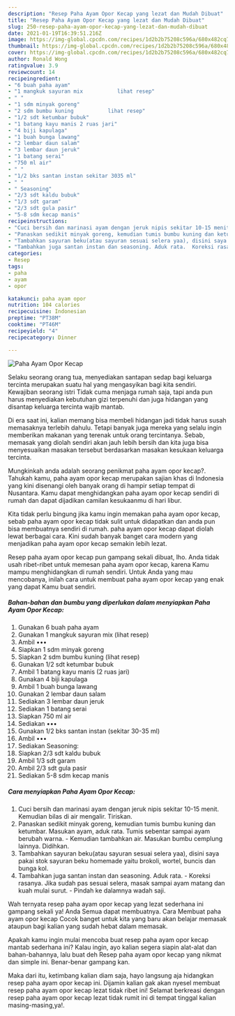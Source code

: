 ```yaml
---
description: "Resep Paha Ayam Opor Kecap yang lezat dan Mudah Dibuat"
title: "Resep Paha Ayam Opor Kecap yang lezat dan Mudah Dibuat"
slug: 250-resep-paha-ayam-opor-kecap-yang-lezat-dan-mudah-dibuat
date: 2021-01-19T16:39:51.216Z
image: https://img-global.cpcdn.com/recipes/1d2b2b75208c596a/680x482cq70/paha-ayam-opor-kecap-foto-resep-utama.jpg
thumbnail: https://img-global.cpcdn.com/recipes/1d2b2b75208c596a/680x482cq70/paha-ayam-opor-kecap-foto-resep-utama.jpg
cover: https://img-global.cpcdn.com/recipes/1d2b2b75208c596a/680x482cq70/paha-ayam-opor-kecap-foto-resep-utama.jpg
author: Ronald Wong
ratingvalue: 3.9
reviewcount: 14
recipeingredient:
- "6 buah paha ayam"
- "1 mangkuk sayuran mix           lihat resep"
- " "
- "1 sdm minyak goreng"
- "2 sdm bumbu kuning           lihat resep"
- "1/2 sdt ketumbar bubuk"
- "1 batang kayu manis 2 ruas jari"
- "4 biji kapulaga"
- "1 buah bunga lawang"
- "2 lembar daun salam"
- "3 lembar daun jeruk"
- "1 batang serai"
- "750 ml air"
- " "
- "1/2 bks santan instan sekitar 3035 ml"
- " "
- " Seasoning"
- "2/3 sdt kaldu bubuk"
- "1/3 sdt garam"
- "2/3 sdt gula pasir"
- "5-8 sdm kecap manis"
recipeinstructions:
- "Cuci bersih dan marinasi ayam dengan jeruk nipis sekitar 10-15 menit. Kemudian bilas di air mengalir. Tiriskan."
- "Panaskan sedikit minyak goreng, kemudian tumis bumbu kuning dan ketumbar. Masukan ayam, aduk rata. Tumis sebentar sampai ayam berubah warna.  Kemudian tambahkan air. Masukan bumbu cemplung lainnya. Didihkan."
- "Tambahkan sayuran beku(atau sayuran sesuai selera yaa), disini saya pakai stok sayuran beku homemade yaitu brokoli, wortel, buncis dan bunga kol."
- "Tambahkan juga santan instan dan seasoning. Aduk rata.  Koreksi rasanya. Jika sudah pas sesuai selera, masak sampai ayam matang dan kuah mulai surut.  Pindah ke dalamnya wadah saji."
categories:
- Resep
tags:
- paha
- ayam
- opor

katakunci: paha ayam opor 
nutrition: 104 calories
recipecuisine: Indonesian
preptime: "PT38M"
cooktime: "PT46M"
recipeyield: "4"
recipecategory: Dinner

---
```



![Paha Ayam Opor Kecap](https://img-global.cpcdn.com/recipes/1d2b2b75208c596a/680x482cq70/paha-ayam-opor-kecap-foto-resep-utama.jpg)

Selaku seorang orang tua, menyediakan santapan sedap bagi keluarga tercinta merupakan suatu hal yang mengasyikan bagi kita sendiri. Kewajiban seorang istri Tidak cuma menjaga rumah saja, tapi anda pun harus menyediakan kebutuhan gizi terpenuhi dan juga hidangan yang disantap keluarga tercinta wajib mantab.

Di era  saat ini, kalian memang bisa membeli hidangan jadi tidak harus susah memasaknya terlebih dahulu. Tetapi banyak juga mereka yang selalu ingin memberikan makanan yang terenak untuk orang tercintanya. Sebab, memasak yang diolah sendiri akan jauh lebih bersih dan kita juga bisa menyesuaikan masakan tersebut berdasarkan masakan kesukaan keluarga tercinta. 



Mungkinkah anda adalah seorang penikmat paha ayam opor kecap?. Tahukah kamu, paha ayam opor kecap merupakan sajian khas di Indonesia yang kini disenangi oleh banyak orang di hampir setiap tempat di Nusantara. Kamu dapat menghidangkan paha ayam opor kecap sendiri di rumah dan dapat dijadikan camilan kesukaanmu di hari libur.

Kita tidak perlu bingung jika kamu ingin memakan paha ayam opor kecap, sebab paha ayam opor kecap tidak sulit untuk didapatkan dan anda pun bisa membuatnya sendiri di rumah. paha ayam opor kecap dapat diolah lewat berbagai cara. Kini sudah banyak banget cara modern yang menjadikan paha ayam opor kecap semakin lebih lezat.

Resep paha ayam opor kecap pun gampang sekali dibuat, lho. Anda tidak usah ribet-ribet untuk memesan paha ayam opor kecap, karena Kamu mampu menghidangkan di rumah sendiri. Untuk Anda yang mau mencobanya, inilah cara untuk membuat paha ayam opor kecap yang enak yang dapat Kamu buat sendiri.

<!--inarticleads1-->

##### Bahan-bahan dan bumbu yang diperlukan dalam menyiapkan Paha Ayam Opor Kecap:

1. Gunakan 6 buah paha ayam
1. Gunakan 1 mangkuk sayuran mix           (lihat resep)
1. Ambil  •••
1. Siapkan 1 sdm minyak goreng
1. Siapkan 2 sdm bumbu kuning           (lihat resep)
1. Gunakan 1/2 sdt ketumbar bubuk
1. Ambil 1 batang kayu manis (2 ruas jari)
1. Gunakan 4 biji kapulaga
1. Ambil 1 buah bunga lawang
1. Gunakan 2 lembar daun salam
1. Sediakan 3 lembar daun jeruk
1. Sediakan 1 batang serai
1. Siapkan 750 ml air
1. Sediakan  •••
1. Gunakan 1/2 bks santan instan (sekitar 30-35 ml)
1. Ambil  •••
1. Sediakan  Seasoning:
1. Siapkan 2/3 sdt kaldu bubuk
1. Ambil 1/3 sdt garam
1. Ambil 2/3 sdt gula pasir
1. Sediakan 5-8 sdm kecap manis




<!--inarticleads2-->

##### Cara menyiapkan Paha Ayam Opor Kecap:

1. Cuci bersih dan marinasi ayam dengan jeruk nipis sekitar 10-15 menit. Kemudian bilas di air mengalir. Tiriskan.
1. Panaskan sedikit minyak goreng, kemudian tumis bumbu kuning dan ketumbar. Masukan ayam, aduk rata. Tumis sebentar sampai ayam berubah warna.  - Kemudian tambahkan air. Masukan bumbu cemplung lainnya. Didihkan.
1. Tambahkan sayuran beku(atau sayuran sesuai selera yaa), disini saya pakai stok sayuran beku homemade yaitu brokoli, wortel, buncis dan bunga kol.
1. Tambahkan juga santan instan dan seasoning. Aduk rata.  - Koreksi rasanya. Jika sudah pas sesuai selera, masak sampai ayam matang dan kuah mulai surut.  - Pindah ke dalamnya wadah saji.




Wah ternyata resep paha ayam opor kecap yang lezat sederhana ini gampang sekali ya! Anda Semua dapat membuatnya. Cara Membuat paha ayam opor kecap Cocok banget untuk kita yang baru akan belajar memasak ataupun bagi kalian yang sudah hebat dalam memasak.

Apakah kamu ingin mulai mencoba buat resep paha ayam opor kecap mantab sederhana ini? Kalau ingin, ayo kalian segera siapin alat-alat dan bahan-bahannya, lalu buat deh Resep paha ayam opor kecap yang nikmat dan simple ini. Benar-benar gampang kan. 

Maka dari itu, ketimbang kalian diam saja, hayo langsung aja hidangkan resep paha ayam opor kecap ini. Dijamin kalian gak akan nyesel membuat resep paha ayam opor kecap lezat tidak ribet ini! Selamat berkreasi dengan resep paha ayam opor kecap lezat tidak rumit ini di tempat tinggal kalian masing-masing,ya!.

